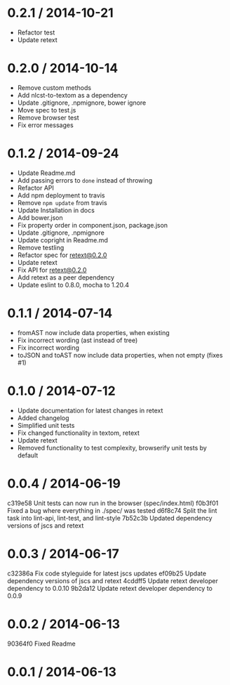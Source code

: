 
0.2.1 / 2014-10-21
==================

 * Refactor test
 * Update retext

0.2.0 / 2014-10-14
==================

 * Remove custom methods
 * Add nlcst-to-textom as a dependency
 * Update .gitignore, .npmignore, bower ignore
 * Move spec to test.js
 * Remove browser test
 * Fix error messages

0.1.2 / 2014-09-24
==================

 * Update Readme.md
 * Add passing errors to `done` instead of throwing
 * Refactor API
 * Add npm deployment to travis
 * Remove `npm update` from travis
 * Update Installation in docs
 * Add bower.json
 * Fix property order in component.json, package.json
 * Update .gitignore, .npmignore
 * Update copright in Readme.md
 * Remove testling
 * Refactor spec for retext@0.2.0
 * Update retext
 * Fix API for retext@0.2.0
 * Add retext as a peer dependency
 * Update eslint to 0.8.0, mocha to 1.20.4

0.1.1 / 2014-07-14
==================

 * fromAST now include data properties, when existing
 * Fix incorrect wording (ast instead of tree)
 * Fix incorrect wording
 * toJSON and toAST now include data properties, when not empty (fixes #1)

0.1.0 / 2014-07-12
==================

 * Update documentation for latest changes in retext
 * Added changelog
 * Simplified unit tests
 * Fix changed functionality in textom, retext
 * Update retext
 * Removed functionality to test complexity, browserify unit tests by default

0.0.4 / 2014-06-19
==================

c319e58 Unit tests can now run in the browser (spec/index.html)
f0b3f01 Fixed a bug where everything in ./spec/ was tested
d6f8c74 Split the lint task into lint-api, lint-test, and lint-style
7b52c3b Updated dependency versions of jscs and retext

0.0.3 / 2014-06-17
==================

c32386a Fix code styleguide for latest jscs updates
ef09b25 Update dependency versions of jscs and retext
4cddff5 Update retext developer dependency to 0.0.10
9b2da12 Update retext developer dependency to 0.0.9

0.0.2 / 2014-06-13
==================

90364f0 Fixed Readme

0.0.1 / 2014-06-13
==================
